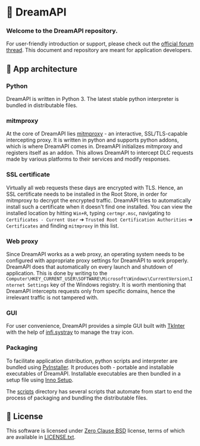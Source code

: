 # 🐨 DreamAPI

### Welcome to the DreamAPI repository.

For user-friendly introduction or support, please check out
the [official forum thread](https://cs.rin.ru/forum/memberlist.php?mode=viewprofile&u=1272949). This document and repository are meant for
application developers.

## 🚀 App architecture

### Python

DreamAPI is written in Python 3. The latest stable python interpreter is bundled in distributable files.

### mitmproxy

At the core of DreamAPI lies [mitmproxy](https://github.com/mitmproxy/mitmproxy) - an interactive, SSL/TLS-capable intercepting proxy. It is
written in python and supports python addons, which is where DreamAPI comes in. DreamAPI initializes mitmproxy and registers itself as an
addon. This allows DreamAPI to intercept DLC requests made by various platforms to their services and modify responses.

### SSL certificate

Virtually all web requests these days are encrypted with TLS. Hence, an SSL certificate needs to be installed in the Root Store, in order
for mitmproxy to decrypt the encrypted traffic. DreamAPI tries to automatically install such a certificate when it doesn't find one
installed. You can view the installed location by hitting `Win+R`, typing `certmgr.msc`, navigating to
`Certificates - Current User` ➔ `Trusted Root Certification Authorities` ➔ `Certificates` and finding `mitmproxy` in this list.

### Web proxy

Since DreamAPI works as a web proxy, an operating system needs to be configured with appropriate proxy settings for DreamAPI to work
properly. DreamAPI does that automatically on every launch and shutdown of application. This is done by writing to the
`Computer\HKEY_CURRENT_USER\SOFTWARE\Microsoft\Windows\CurrentVersion\Internet Settings` key of the Windows registry. It is worth mentioning
that DreamAPI intercepts requests only from specific domains, hence the irrelevant traffic is not tampered with.

### GUI

For user convenience, DreamAPI provides a simple GUI built with [TkInter](https://wiki.python.org/moin/TkInter) with the help
of [infi.systray](https://github.com/Infinidat/infi.systray) to manage the tray icon.

### Packaging

To facilitate application distribution, python scripts and interpreter are bundled
using [PyInstaller](https://github.com/pyinstaller/pyinstaller). It produces both - portable and installable executables of DreamAPI.
Installable executables are then bundled in a setup file using [Inno Setup](https://github.com/jrsoftware/issrc).

The [scripts](./scripts) directory has several scripts that automate from start to end the process of packaging and bundling the
distributable files.

## 📄 License

This software is licensed under
[Zero Clause BSD](https://en.wikipedia.org/wiki/BSD_licenses#0-clause_license_(%22Zero_Clause_BSD%22)) license, terms of which are available
in [LICENSE.txt](./LICENSE.txt).

